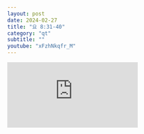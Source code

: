 ```yaml
---
layout: post
date: 2024-02-27
title: "요 8:31-40"
category: "qt"
subtitle: ""
youtube: "xFzhNkqfr_M"
---
```


<div class="youtube margin-large">
    <iframe src="https://www.youtube.com/embed/xFzhNkqfr_M" title="YouTube video player" frameborder="0" allow="accelerometer; autoplay; clipboard-write; encrypted-media; gyroscope; picture-in-picture; web-share" allowfullscreen></iframe>
</div>

